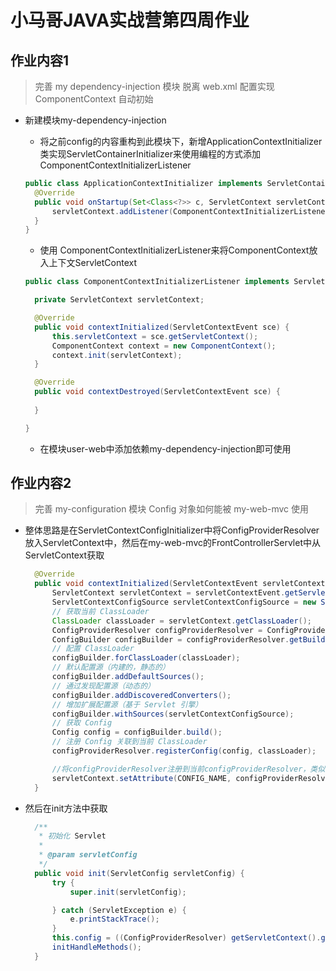 # 小马哥JAVA实战营第四周作业


## 作业内容1


> 完善 my dependency-injection 模块
>  脱离 web.xml 配置实现 ComponentContext 自动初始


- 新建模块my-dependency-injection

  - 将之前config的内容重构到此模块下，新增ApplicationContextInitializer类实现ServletContainerInitializer来使用编程的方式添加ComponentContextInitializerListener

  ```java
  public class ApplicationContextInitializer implements ServletContainerInitializer {
    @Override
    public void onStartup(Set<Class<?>> c, ServletContext servletContext) throws ServletException {
        servletContext.addListener(ComponentContextInitializerListener.class);
    }
  }
  ```

  - 使用  ComponentContextInitializerListener来将ComponentContext放入上下文ServletContext

  ```java
  public class ComponentContextInitializerListener implements ServletContextListener {

    private ServletContext servletContext;

    @Override
    public void contextInitialized(ServletContextEvent sce) {
        this.servletContext = sce.getServletContext();
        ComponentContext context = new ComponentContext();
        context.init(servletContext);
    }

    @Override
    public void contextDestroyed(ServletContextEvent sce) {
    
    }

  }
  ```

  - 在模块user-web中添加依赖my-dependency-injection即可使用

## 作业内容2

> 完善 my-configuration 模块
>  Config 对象如何能被 my-web-mvc 使用

- 整体思路是在ServletContextConfigInitializer中将ConfigProviderResolver放入ServletContext中，然后在my-web-mvc的FrontControllerServlet中从ServletContext获取

  ```java
    @Override
    public void contextInitialized(ServletContextEvent servletContextEvent) {
        ServletContext servletContext = servletContextEvent.getServletContext();
        ServletContextConfigSource servletContextConfigSource = new ServletContextConfigSource(servletContext);
        // 获取当前 ClassLoader
        ClassLoader classLoader = servletContext.getClassLoader();
        ConfigProviderResolver configProviderResolver = ConfigProviderResolver.instance();
        ConfigBuilder configBuilder = configProviderResolver.getBuilder();
        // 配置 ClassLoader
        configBuilder.forClassLoader(classLoader);
        // 默认配置源（内建的，静态的）
        configBuilder.addDefaultSources();
        // 通过发现配置源（动态的）
        configBuilder.addDiscoveredConverters();
        // 增加扩展配置源（基于 Servlet 引擎）
        configBuilder.withSources(servletContextConfigSource);
        // 获取 Config
        Config config = configBuilder.build();
        // 注册 Config 关联到当前 ClassLoader
        configProviderResolver.registerConfig(config, classLoader);

        //将configProviderResolver注册到当前configProviderResolver，类似于ComponentContext#init中的做法
        servletContext.setAttribute(CONFIG_NAME, configProviderResolver);
    }
  ```

- 然后在init方法中获取

  ```java
    /**
     * 初始化 Servlet
     *
     * @param servletConfig
     */
    public void init(ServletConfig servletConfig) {
        try {
            super.init(servletConfig);

        } catch (ServletException e) {
            e.printStackTrace();
        }
        this.config = ((ConfigProviderResolver) getServletContext().getAttribute(CONFIG_NAME)).getConfig();
        initHandleMethods();
    }
  ```